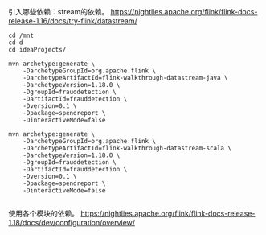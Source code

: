 
引入哪些依赖：stream的依赖。
https://nightlies.apache.org/flink/flink-docs-release-1.16/docs/try-flink/datastream/

```
cd /mnt
cd d
cd ideaProjects/

mvn archetype:generate \
    -DarchetypeGroupId=org.apache.flink \
    -DarchetypeArtifactId=flink-walkthrough-datastream-java \
    -DarchetypeVersion=1.18.0 \
    -DgroupId=frauddetection \
    -DartifactId=frauddetection \
    -Dversion=0.1 \
    -Dpackage=spendreport \
    -DinteractiveMode=false
    
mvn archetype:generate \
    -DarchetypeGroupId=org.apache.flink \
    -DarchetypeArtifactId=flink-walkthrough-datastream-scala \
    -DarchetypeVersion=1.18.0 \
    -DgroupId=frauddetection \
    -DartifactId=frauddetection \
    -Dversion=0.1 \
    -Dpackage=spendreport \
    -DinteractiveMode=false
    
```

使用各个模块的依赖。
https://nightlies.apache.org/flink/flink-docs-release-1.18/docs/dev/configuration/overview/
```

```
